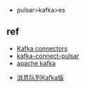 

+ pulsar>kafka>es

## ref
+ [Kafka connectors](https://www.confluent.io/hub/) 
+ [kafka-connect-pulsar](https://www.confluent.io/hub/riferrei/kafka-connect-pulsar)
+ [apache kafka](https://kafka.apache.org/)
<!-- Kafka -->
+ [消息队列Kafka版](https://help.aliyun.com/document_detail/68151.html?spm=5176.167616.1288903.btn3.118d5a1cuvUlA7)